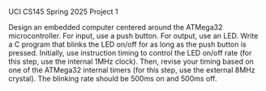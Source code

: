 UCI CS145 Spring 2025 Project 1

Design an embedded computer centered around the ATMega32 microcontroller. 
For input, use a push button. For output, use an LED. Write a C program that blinks the LED on/off for as long as the push button is pressed. 
Initially, use instruction timing to control the LED on/off rate (for this step, use the internal 1MHz clock). 
Then, revise your timing based on one of the ATMega32 internal timers (for this step, use the external 8MHz crystal). The blinking rate should be 500ms on and 500ms off.
